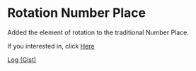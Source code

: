 # Rotation Number Place
Added the element of rotation to the traditional Number Place.  
  
If you interested in, click [Here](https://gingakogenbeer.github.io/r-number-place.github.io/)   


[Log (Gist)](https://gist.github.com/gingakogenbeer/b3d5b6e846d298b4af1849bc4731f32c)  
